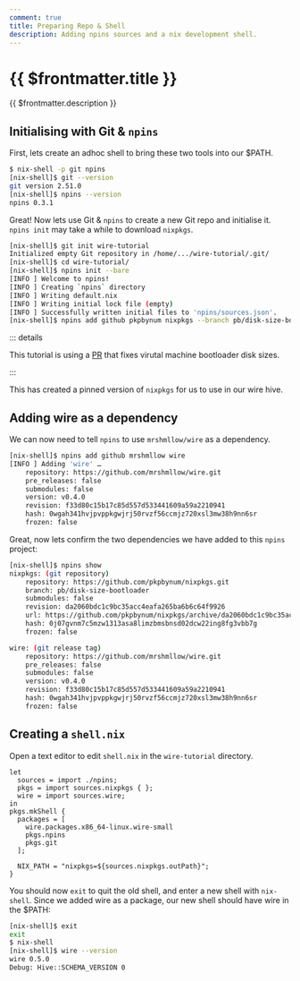 ```yaml
---
comment: true
title: Preparing Repo & Shell
description: Adding npins sources and a nix development shell.
---
```


# {{ $frontmatter.title }}

{{ $frontmatter.description }}

## Initialising with Git & `npins`

First, lets create an adhoc shell to bring these two tools into our $PATH.

```sh
$ nix-shell -p git npins
[nix-shell]$ git --version
git version 2.51.0
[nix-shell]$ npins --version
npins 0.3.1
```

Great! Now lets use Git & `npins` to create a new Git repo and initialise it.
`npins init` may take a while to download `nixpkgs`.

```sh
[nix-shell]$ git init wire-tutorial
Initialized empty Git repository in /home/.../wire-tutorial/.git/
[nix-shell]$ cd wire-tutorial/
[nix-shell]$ npins init --bare
[INFO ] Welcome to npins!
[INFO ] Creating `npins` directory
[INFO ] Writing default.nix
[INFO ] Writing initial lock file (empty)
[INFO ] Successfully written initial files to 'npins/sources.json'.
[nix-shell]$ npins add github pkpbynum nixpkgs --branch pb/disk-size-bootloader
```

::: details

This tutorial is using a [PR](https://github.com/NixOS/nixpkgs/pull/449945) that
fixes virutal machine bootloader disk sizes.

:::

This has created a pinned version of `nixpkgs` for us to use in our wire hive.

## Adding wire as a dependency

We can now need to tell `npins` to use `mrshmllow/wire` as a dependency.

```sh
[nix-shell]$ npins add github mrshmllow wire
[INFO ] Adding 'wire' …
    repository: https://github.com/mrshmllow/wire.git
    pre_releases: false
    submodules: false
    version: v0.4.0
    revision: f33d80c15b17c85d557d533441609a59a2210941
    hash: 0wgah341hvjpvppkgwjrj50rvzf56ccmjz720xsl3mw38h9nn6sr
    frozen: false
```

Great, now lets confirm the two dependencies we have added to this `npins`
project:

```sh
[nix-shell]$ npins show
nixpkgs: (git repository)
    repository: https://github.com/pkpbynum/nixpkgs.git
    branch: pb/disk-size-bootloader
    submodules: false
    revision: da2060bdc1c9bc35acc4eafa265ba6b6c64f9926
    url: https://github.com/pkpbynum/nixpkgs/archive/da2060bdc1c9bc35acc4eafa265ba6b6c64f9926.tar.gz
    hash: 0j07gvnm7c5mzw1313asa8limzbmsbnsd02dcw22ing8fg3vbb7g
    frozen: false

wire: (git release tag)
    repository: https://github.com/mrshmllow/wire.git
    pre_releases: false
    submodules: false
    version: v0.4.0
    revision: f33d80c15b17c85d557d533441609a59a2210941
    hash: 0wgah341hvjpvppkgwjrj50rvzf56ccmjz720xsl3mw38h9nn6sr
    frozen: false
```

## Creating a `shell.nix`

Open a text editor to edit `shell.nix` in the `wire-tutorial` directory.

```nix:line-numbers [shell.nix]
let
  sources = import ./npins;
  pkgs = import sources.nixpkgs { };
  wire = import sources.wire;
in
pkgs.mkShell {
  packages = [
    wire.packages.x86_64-linux.wire-small
    pkgs.npins
    pkgs.git
  ];

  NIX_PATH = "nixpkgs=${sources.nixpkgs.outPath}";
}
```

You should now `exit` to quit the old shell, and
enter a new shell with `nix-shell`. Since we added wire as a package, our new
shell should have wire in the $PATH:

```sh
[nix-shell]$ exit
exit
$ nix-shell
[nix-shell]$ wire --version
wire 0.5.0
Debug: Hive::SCHEMA_VERSION 0

```
